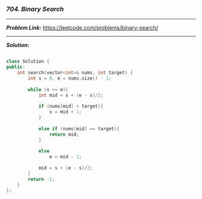 ### ***704. Binary Search***

<hr>

***Problem Link:*** https://leetcode.com/problems/binary-search/

<hr>

***Solution:***

```cpp

class Solution {
public:
    int search(vector<int>& nums, int target) {
        int s = 0, e = nums.size() - 1;
        
        while (s <= e){
            int mid = s + (e - s)/2;
            
            if (nums[mid] < target){
                s = mid + 1;
            }
            
            else if (nums[mid] == target){
                return mid;
            }
            
            else
                e = mid - 1;
            
            mid = s + (e - s)/2;
        }
        return -1;
    }
};

```
